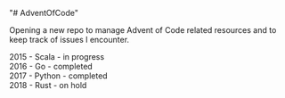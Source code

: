 "# AdventOfCode"

Opening a new repo to manage Advent of Code related resources and to keep track of issues I encounter.

2015 - Scala - in progress  
2016 - Go - completed  
2017 - Python - completed  
2018 - Rust - on hold  
